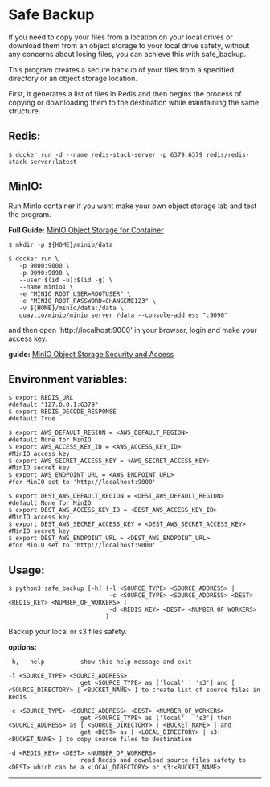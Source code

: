 
# Safe Backup

If you need to copy your files from a location on your local drives or download them from an object storage to your local drive safety, without any concerns about losing files, you can achieve this with safe_backup.

This program creates a secure backup of your files from a specified directory or an object storage location.

First, it generates a list of files in Redis and then begins the process of copying or downloading them to the destination while maintaining the same structure.

## Redis:

    $ docker run -d --name redis-stack-server -p 6379:6379 redis/redis-stack-server:latest

## MinIO:

Run MinIo container if you want make your own object storage lab and test the program.

**Full Guide:**  [MinIO Object Storage for Container](https://min.io/docs/minio/container/index.html)

    $ mkdir -p ${HOME}/minio/data

    $ docker run \
       -p 9000:9000 \
       -p 9090:9090 \
       --user $(id -u):$(id -g) \
       --name minio1 \
       -e "MINIO_ROOT_USER=ROOTUSER" \
       -e "MINIO_ROOT_PASSWORD=CHANGEME123" \
       -v ${HOME}/minio/data:/data \
       quay.io/minio/minio server /data --console-address ":9090"

and then open 'http://localhost:9000' in your browser, login and make your access key.

**guide:** [MinIO Object Storage Security and Access](https://min.io/docs/minio/linux/administration/console/security-and-access.html#id1)

## Environment variables:

    $ export REDIS_URL                                                   #default "127.0.0.1:6379"
    $ export REDIS_DECODE_RESPONSE                                       #default True
    
    $ export AWS_DEFAULT_REGION = <AWS_DEFAULT_REGION>                   #default None for MinIO
    $ export AWS_ACCESS_KEY_ID = <AWS_ACCESS_KEY_ID>                     #MinIO access key
    $ export AWS_SECRET_ACCESS_KEY = <AWS_SECRET_ACCESS_KEY>             #MinIO secret key
    $ export AWS_ENDPOINT_URL = <AWS_ENDPOINT_URL>                       #for MinIO set to 'http://localhost:9000'
    
    $ export DEST_AWS_DEFAULT_REGION = <DEST_AWS_DEFAULT_REGION>         #default None for MinIO
    $ export DEST_AWS_ACCESS_KEY_ID = <DEST_AWS_ACCESS_KEY_ID>           #MinIO access key
    $ export DEST_AWS_SECRET_ACCESS_KEY = <DEST_AWS_SECRET_ACCESS_KEY>   #MinIO secret key
    $ export DEST_AWS_ENDPOINT_URL = <DEST_AWS_ENDPOINT_URL>             #for MinIO set to 'http://localhost:9000'

## Usage:

    $ python3 safe_backup [-h] (-l <SOURCE_TYPE> <SOURCE_ADDRESS> | 
                                -c <SOURCE_TYPE> <SOURCE_ADDRESS> <DEST> <REDIS_KEY> <NUMBER_OF_WORKERS> | 
                                -d <REDIS_KEY> <DEST> <NUMBER_OF_WORKERS>
                               )

Backup your local or s3 files safety.


**options:**

    -h, --help          show this help message and exit
    
    -l <SOURCE_TYPE> <SOURCE_ADDRESS>
                        get <SOURCE_TYPE> as ['local' | 's3'] and [ <SOURCE_DIRECTORY> | <BUCKET_NAME> ] to create list of source files in Redis
                        
    -c <SOURCE_TYPE> <SOURCE_ADDRESS> <DEST> <NUMBER_OF_WORKERS>
                        get <SOURCE_TYPE> as ['local' | 's3'] then <SOURCE_ADDRESS> as [ <SOURCE_DIRECTORY> | <BUCKET_NAME> ] and 
                        get <DEST> as [ <LOCAL_DIRECTORY> | s3:<BUCKET_NAME> ] to copy source files to destination
                        
    -d <REDIS_KEY> <DEST> <NUMBER_OF_WORKERS>
                        read Redis and download source files safety to <DEST> which can be a <LOCAL_DIRECTORY> or s3:<BUCKET_NAME>

___
